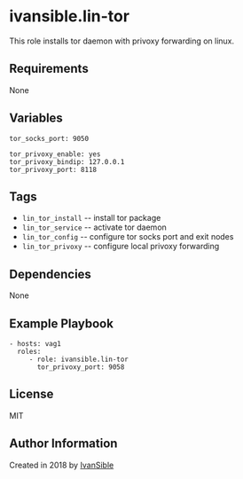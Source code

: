 # ivansible.lin-tor
This role installs tor daemon with privoxy forwarding on linux.


## Requirements

None


## Variables

    tor_socks_port: 9050

    tor_privoxy_enable: yes
    tor_privoxy_bindip: 127.0.0.1
    tor_privoxy_port: 8118


## Tags

- `lin_tor_install` -- install tor package
- `lin_tor_service` -- activate tor daemon
- `lin_tor_config`  -- configure tor socks port and exit nodes
- `lin_tor_privoxy` -- configure local privoxy forwarding


## Dependencies

None


## Example Playbook

    - hosts: vag1
      roles:
         - role: ivansible.lin-tor
           tor_privoxy_port: 9058


## License

MIT

## Author Information

Created in 2018 by [IvanSible](https://github.com/ivansible)
